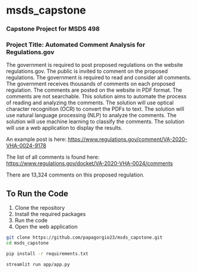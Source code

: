 # msds_capstone

### Capstone Project for MSDS 498

### Project Title: Automated Comment Analysis for Regulations.gov

The government is required to post proposed regulations on the website regulations.gov.  The public is invited to comment on the proposed regulations.  The government is required to read and consider all comments.  The government receives thousands of comments on each proposed regulation.  The comments are posted on the website in PDF format.  The comments are not searchable.  This solution aims to automate the process of reading and analyzing the comments.  The solution will use optical character recognition (OCR) to convert the PDFs to text.  The solution will use natural language processing (NLP) to analyze the comments.  The solution will use machine learning to classify the comments.  The solution will use a web application to display the results.

An example post is here: https://www.regulations.gov/comment/VA-2020-VHA-0024-9178

The list of all comments is found here: https://www.regulations.gov/docket/VA-2020-VHA-0024/comments

There are 13,324 comments on this proposed regulation. 


## To Run the Code

1. Clone the repository
2. Install the required packages
3. Run the code
4. Open the web application


```bash
git clone https://github.com/papagorgio23/msds_capstone.git
cd msds_capstone
```

```bash
pip install -r requirements.txt
```

```bash
streamlit run app/app.py
```